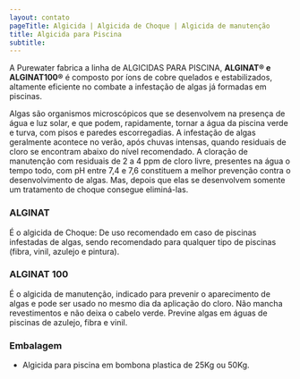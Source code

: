 ```yaml
---
layout: contato
pageTitle: Algicida | Algicida de Choque | Algicida de manutenção
title: Algicida para Piscina
subtitle: 
---
```


A Purewater fabrica a linha de ALGICIDAS PARA PISCINA, **ALGINAT® e ALGINAT100®** é composto por íons de cobre quelados e estabilizados, altamente eficiente no combate a infestação de algas já formadas em piscinas.

Algas são organismos microscópicos que se desenvolvem na presença de água e luz solar, e que podem, rapidamente, tornar a água da piscina verde e turva, com pisos e paredes escorregadias.
A infestação de algas geralmente acontece no verão, após chuvas intensas, quando residuais de cloro se encontram abaixo do nível recomendado.
A cloração de manutenção com residuais de 2 a 4 ppm de cloro livre, presentes na água o tempo todo, com pH entre 7,4 e 7,6 constituem a melhor prevenção contra o desenvolvimento de algas. Mas, depois que elas se desenvolvem somente um tratamento de choque consegue eliminá-las.

### **ALGINAT**

É o algicida de Choque: De uso recomendado em caso de piscinas infestadas de algas, sendo recomendado para qualquer tipo de piscinas (fibra, vinil, azulejo e pintura).

### **ALGINAT 100**

É o algicida de manutenção, indicado para prevenir o aparecimento de algas e pode ser usado no mesmo dia da aplicação do cloro. 
Não mancha revestimentos e não deixa o cabelo verde. Previne algas em águas de piscinas de azulejo, fibra e vinil.


### **Embalagem**

- Algicida para piscina em bombona plastica de 25Kg ou 50Kg.



